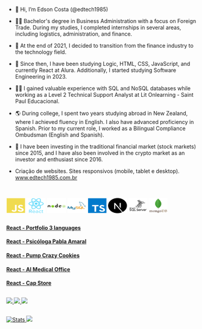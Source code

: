 - 👋 Hi, I’m Edson Costa (@edtech1985)

- 👨‍🎓 Bachelor's degree in Business Administration with a focus on Foreign Trade. During my studies, I completed internships in several areas, including logistics, administration, and finance.

- 🌱 At the end of 2021, I decided to transition from the finance industry to the technology field.

- 👀 Since then, I have been studying Logic, HTML, CSS, JavaScript, and currently React at Alura. Additionally, I started studying Software Engineering in 2023.

- 👨‍💻 I gained valuable experience with SQL and NoSQL databases while working as a Level 2 Technical Support Analyst at Lit Onlearning - Saint Paul Educacional.

- 🌎 During college, I spent two years studying abroad in New Zealand, where I achieved fluency in English. I also have advanced proficiency in Spanish. Prior to my current role, I worked as a Bilingual Compliance Ombudsman (English and Spanish).

- 💱 I have been investing in the traditional financial market (stock markets) since 2015, and I have also been involved in the crypto market as an investor and enthusiast since 2016.

- Criação de websites. Sites responsivos (mobile, tablet e desktop). www.edtech1985.com.br


##

<div style="display: inline_block"><br>
  <img align="center" height="40" width="50"
    src="https://raw.githubusercontent.com/devicons/devicon/master/icons/javascript/javascript-plain.svg"
    alt="JavaScript" srcset="" />
  <img align="center" height="40" width="50"
    src="https://github.com/devicons/devicon/blob/master/icons/react/react-original-wordmark.svg" alt="ReactJS"
    srcset="" />
  <img align="center" height="40" width="50"
    src="https://github.com/devicons/devicon/blob/master/icons/nodejs/nodejs-original-wordmark.svg" alt="NodeJS"
    srcset="" />
  <img align="center" height="40" width="50"
    src="https://github.com/devicons/devicon/blob/master/icons/mysql/mysql-original-wordmark.svg" alt="MySQL"
    srcset="" />
  <img align="center" height="40" width="50"
    src="https://github.com/devicons/devicon/blob/master/icons/typescript/typescript-plain.svg" alt="TypeScript"
    srcset="" />
    <img align="center" height="40" width="50"
    src="https://github.com/devicons/devicon/blob/master/icons/nextjs/nextjs-original.svg" alt="NextJS"
    srcset="" />
  <img align="center" height="40" width="50"
    src="https://github.com/devicons/devicon/blob/master/icons/microsoftsqlserver/microsoftsqlserver-plain-wordmark.svg" alt="SQLServer"
    srcset="" />
  <img align="center" height="40" width="50"
    src="https://github.com/devicons/devicon/blob/master/icons/mongodb/mongodb-original-wordmark.svg" alt="MongoDB"
    srcset="" />
</div>

##

#### <a href="https://edtech1985-portfolio.vercel.app/" target="_blank">React - Portfolio 3 languages</a>

#### <a href="https://psicologa-pabla-amaral.vercel.app/" target="_blank">React - Psicóloga Pabla Amaral</a>

#### <a href="https://pumpcrazy.com.br/" target="_blank">React - Pump Crazy Cookies</a>

#### <a href="https://ai-medical-office.vercel.app/" target="_blank">React - AI Medical Office</a>

#### <a href="https://cap-store-gules.vercel.app/" target="_blank">React - Cap Store</a>

##

<div>
<a href="https://api.whatsapp.com/send?phone=5551992002595" target="_blank"><img src="https://img.shields.io/badge/WhatsApp-25D366?style=for-the-badge&logo=whatsapp&logoColor=white" target="_blank">
<a href="https://github.com/edtech1985" target="_blank"><img src="https://img.shields.io/badge/GitHub-100000?style=for-the-badge&logo=github&logoColor=white" target="_blank">
<a href="https://www.linkedin.com/in/edtech1985/" target="_blank"><img src="https://img.shields.io/badge/LinkedIn-0077B5?style=for-the-badge&logo=linkedin&logoColor=white" target="_blank">
</div>
  
##
  
<div>
<img src="https://github-readme-stats.vercel.app/api/top-langs/?username=edtech1985&layout=compact&langs_count=16&theme=dracula" alt="Stats" height="180em" />
<img loading="lazy" height="180em" src="https://github-readme-stats.vercel.app/api?username=edtech1985&show_icons=true&theme=dracula&include_all_commits=true&count_private=true"/>

</div>
  
##




